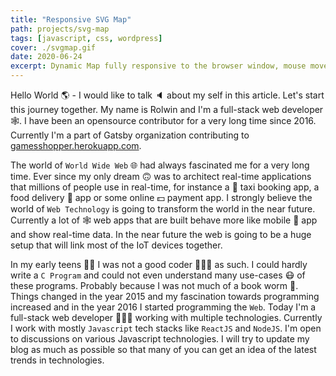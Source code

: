 ```yaml
---
title: "Responsive SVG Map"
path: projects/svg-map
tags: [javascript, css, wordpress]
cover: ./svgmap.gif
date: 2020-06-24
excerpt: Dynamic Map fully responsive to the browser window, mouse movement, and touch.
---
```


Hello World 🌎 - I would like to talk 🔈 about my self in this article. Let's start this journey together. My name is Rolwin and I'm a full-stack web developer 🕸️. I have been an opensource contributor for a very long time since 2016. Currently I'm a part of Gatsby organization contributing to [gamesshopper.herokuapp.com](https://gamesshopper.herokuapp.com).

The world of `World Wide Web` 🌐 had always fascinated me for a very long time. Ever since my only dream 🙃 was to architect real-time applications that millions of people use in real-time, for instance a 🚗 taxi booking app, a food delivery 🍔 app or some online 💵 payment app. I strongly believe the world of `Web Technology` is going to transform the world in the near future. Currently a lot of  🕸️ web apps that are built behave more like mobile 📱 app and show real-time data. In the near future the web is going to be a huge setup that will link most of the IoT devices together.

In my early teens 👦🏻 I was not a good coder 👨🏽‍💻 as such. I could hardly write a `C Program` and could not even understand many use-cases 😷 of these programs. Probably because I was not much of a book worm 🐛. Things changed in the year 2015 and my fascination towards programming increased and in the year 2016 I started programming the `Web`. Today I'm a full-stack web developer 👨🏽‍💻 working with multiple technologies. Currently I work with mostly `Javascript` tech stacks like `ReactJS` and `NodeJS`. I'm open to discussions on various Javascript technologies. I will try to update my blog as much as possible so that many of you can get an idea of the latest trends in technologies.
